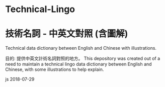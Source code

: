 # Technical-Lingo  
# 技術名詞 - 中英文對照 (含圖解)

Technical data dictionary between English and Chinese with illustrations.

目的:   提供中英文計術名詞對照的地方。
This depository was created out of a need to maintain a technical lingo data dictionary between English and Chinese, with some illustrations to help explain. 

js 2018-07-29
